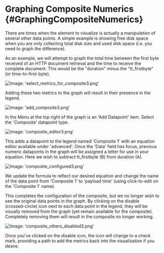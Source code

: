 # Graphing Composite Numerics {#GraphingCompositeNumerics}

There are times when the element to visualize is actually a manipulation of several other data points.  A simple example is showing free disk space when you are only collecting total disk size and used disk space (i.e. you need to graph the difference).

As an example, we will attempt to graph the total time between the first byte received of an HTTP document retrieval and the time to receive the complete document.  This would be the "duration" minus the "tt_firstbyte" (or time-to-first-byte).

![Image: 'select_metrics_for_composite3.png'](/assets/select_metrics_for_composite3.png?raw=true)

Adding these two metrics to the graph will result in their presence in the legend.

![Image: 'add_composite3.png'](/assets/add_composite3.png?raw=true)

In the Menu at the top right of the graph is an 'Add Datapoint' item. Select the 'Composite' datapoint type.

![Image: 'composite_editor3.png'](/assets/composite_editor3.png?raw=true)

This adds a datapoint to the legend named 'Composite 1' with an equation editor available under 'advanced'.  Once the 'Data' field has focus, previous numeric datapoints in the graph will be assigned a letter for use in your equation.  Here we wish to subtract tt_firstbyte (B) from duration (A).

![Image: 'composite_configured3.png'](/assets/composite_configured3.png?raw=true)

We update the formula to reflect our desired equation and change the name of the data point from 'Composite 1' to 'payload time' (using click-to-edit on the 'Composite 1' name).

This completes the configuration of the composite, but we no longer wish to see the original data points in the graph.  By clicking on the disable (crossed-circle) icon next to each data point in the legend, they will be visually removed from the graph (yet remain available for the composite).  Completely removing them will result in the composite no longer working.

![Image: 'composite_others_disabled3.png'](/assets/composite_others_disabled3.png?raw=true)

Once you've clicked on the disable icon, the icon will change to a check mark, providing a path to add the metrics back into the visualization if you desire.
